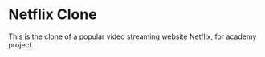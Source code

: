 # Netflix Clone

This is the clone of a popular video streaming website [Netflix](https://netflix.com/browse), for academy project.
